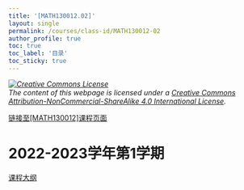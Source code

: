 ```yaml
---
title: '[MATH130012.02]'
layout: single
permalink: /courses/class-id/MATH130012-02
author_profile: true
toc: true
toc_label: '目录'
toc_sticky: true
---
```


<div class='notice--warning'>
	<p><i><a rel='license' href='http://creativecommons.org/licenses/by-nc-sa/4.0/'><img alt='Creative Commons License' style='border-width:0' src='https://i.creativecommons.org/l/by-nc-sa/4.0/88x31.png' /></a><br /> The content of this webpage is licensed under a <a rel='license' href='http://creativecommons.org/licenses/by-nc-sa/4.0/'>Creative Commons Attribution-NonCommercial-ShareAlike 4.0 International License</a>.</i></p>
</div>

<a href='https://fdu-math.github.io/courses/MATH130012'>链接至[MATH130012]课程页面<a>

# 2022-2023学年第1学期

<a href='../courses/syllabus/MATH130012.02-2022-2023-1 (Encrypted).pdf'>课程大纲</a>
